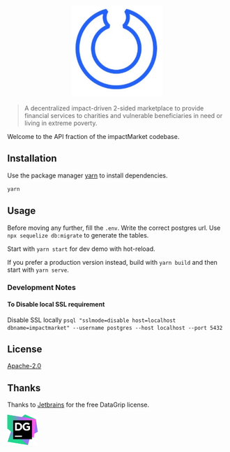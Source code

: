 <div align="center">
    <img src="logo.png">
</div>

> A decentralized impact-driven 2-sided marketplace to provide financial services to charities and vulnerable beneficiaries in need or living in extreme poverty.

Welcome to the API fraction of the impactMarket codebase.

## Installation

Use the package manager [yarn](https://yarnpkg.com/) to install dependencies.

```bash
yarn
```

## Usage

Before moving any further, fill the `.env`. Write the correct postgres url. Use `npx sequelize db:migrate` to generate the tables.

Start with `yarn start` for dev demo with hot-reload.

If you prefer a production version instead, build with `yarn build` and then start with `yarn serve`.

### Development Notes

#### To Disable local SSL requirement

Disable SSL locally
`psql "sslmode=disable host=localhost dbname=impactmarket" --username postgres --host localhost --port 5432`

## License

[Apache-2.0](LICENSE)

## Thanks

Thanks to [Jetbrains](https://www.jetbrains.com/?from=impactMarket) for the free DataGrip license.

<img height="70" src="icon-datagrip.png">
